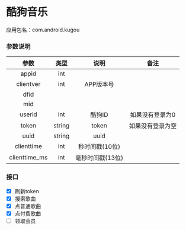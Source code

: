 # 酷狗音乐
应用包名：com.android.kugou

### 参数说明

| 参数 | 类型 | 说明 | 备注 |
| :---: | :---: | :---: | :---: |
| appid | int |
| clientver | int | APP版本号 |
| dfid |
| mid |
| userid | int | 酷狗ID | 如果没有登录为0 |
| token | string | token | 如果没有登录为空 |
| uuid | string | uuid |
| clienttime | int | 秒时间戳(10位) |
| clienttime_ms | int | 毫秒时间戳(13位) |

### 接口
- [x] 刷新token
- [x] 搜索歌曲
- [x] 点普通歌曲
- [x] 点付费歌曲
- [ ] 领取会员